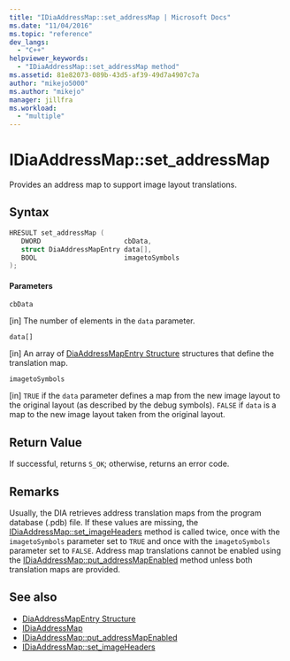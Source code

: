```yaml
---
title: "IDiaAddressMap::set_addressMap | Microsoft Docs"
ms.date: "11/04/2016"
ms.topic: "reference"
dev_langs:
  - "C++"
helpviewer_keywords:
  - "IDiaAddressMap::set_addressMap method"
ms.assetid: 81e82073-089b-43d5-af39-49d7a4907c7a
author: "mikejo5000"
ms.author: "mikejo"
manager: jillfra
ms.workload:
  - "multiple"
---
```

# IDiaAddressMap::set_addressMap
Provides an address map to support image layout translations.

## Syntax

```C++
HRESULT set_addressMap ( 
   DWORD                     cbData,
   struct DiaAddressMapEntry data[],
   BOOL                      imagetoSymbols
);
```

#### Parameters
 `cbData`

[in] The number of elements in the `data` parameter.

 `data[]`

[in] An array of [DiaAddressMapEntry Structure](../../debugger/debug-interface-access/diaaddressmapentry.md) structures that define the translation map.

 `imagetoSymbols`

[in] `TRUE` if the `data` parameter defines a map from the new image layout to the original layout (as described by the debug symbols). `FALSE` if `data` is a map to the new image layout taken from the original layout.

## Return Value
 If successful, returns `S_OK`; otherwise, returns an error code.

## Remarks
 Usually, the DIA retrieves address translation maps from the program database (.pdb) file. If these values are missing, the [IDiaAddressMap::set_imageHeaders](../../debugger/debug-interface-access/idiaaddressmap-set-imageheaders.md) method is called twice, once with the `imagetoSymbols` parameter set to `TRUE` and once with the `imagetoSymbols` parameter set to `FALSE`. Address map translations cannot be enabled using the [IDiaAddressMap::put_addressMapEnabled](../../debugger/debug-interface-access/idiaaddressmap-put-addressmapenabled.md) method unless both translation maps are provided.

## See also
- [DiaAddressMapEntry Structure](../../debugger/debug-interface-access/diaaddressmapentry.md)
- [IDiaAddressMap](../../debugger/debug-interface-access/idiaaddressmap.md)
- [IDiaAddressMap::put_addressMapEnabled](../../debugger/debug-interface-access/idiaaddressmap-put-addressmapenabled.md)
- [IDiaAddressMap::set_imageHeaders](../../debugger/debug-interface-access/idiaaddressmap-set-imageheaders.md)